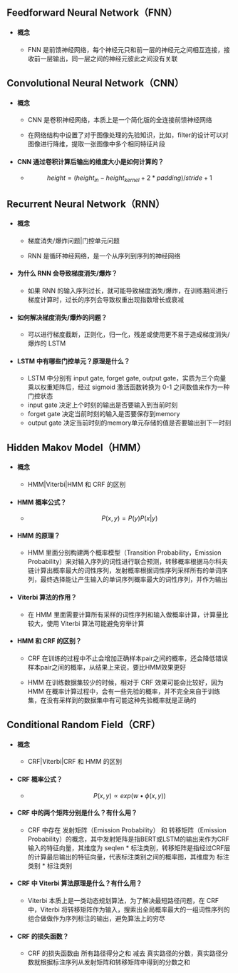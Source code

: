 ## Feedforward Neural Network（FNN）

- #### 概念

  - FNN 是前馈神经网络，每个神经元只和前一层的神经元之间相互连接，接收前一层输出，同一层之间的神经元彼此之间没有关联
  
    

## Convolutional Neural Network（CNN）

- #### 概念

  - CNN 是卷积神经网络，本质上是一个简化版的全连接前馈神经网络
  
  - 在网络结构中设置了对于图像处理的先验知识，比如，filter的设计可以对图像进行降维，提取一张图像中多个相同特征片段
  
    
  
- #### CNN 通过卷积计算后输出的维度大小是如何计算的？

  - $$
    height = (height_{in} - height_{kernel} + 2 * padding) / stride + 1
    $$

    

## Recurrent Neural Network（RNN）

- #### 概念

  - 梯度消失/爆炸问题|门控单元问题
  
  - RNN 是循环神经网络，是一个从序列到序列的神经网络
  
    
  
- #### 为什么 RNN 会导致梯度消失/爆炸？

  - 如果 RNN 的输入序列过长，就可能导致梯度消失/爆炸，在训练期间进行梯度计算时，过长的序列会导致权重出现指数增长或衰减
  
    
  
- #### 如何解决梯度消失/爆炸的问题？

  - 可以进行梯度截断，正则化，归一化，残差或使用更不易于造成梯度消失/爆炸的 LSTM
  
    
  
- #### LSTM 中有哪些门控单元？原理是什么？

  - LSTM 中分别有 input gate, forget gate, output gate，实质为三个向量乘以权重矩阵后，经过 sigmoid 激活函数转换为 0-1 之间数值来作为一种门控状态
  -  input gate 决定上个时刻的输出是否要输入到当前时刻
  - forget gate 决定当前时刻的输入是否要保存到memory
  - output gate 决定当前时刻的memory单元存储的值是否要输出到下一时刻
  
  

## Hidden Makov Model（HMM）

- #### 概念

  - HMM|Viterbi|HMM 和 CRF 的区别
  
    
  
- #### HMM 概率公式？

  - $$
    P(x,y) = P(y)P(x|y)
    $$
  
    
  
- #### HMM 的原理？

  - HMM 里面分别构建两个概率模型（Transition Probability，Emission Probability）来对输入序列的词性进行联合预测，转移概率根据马尔科夫链计算出概率最大的词性序列，发射概率根据词性序列采样所有的单词序列，最终选择能让产生输入的单词序列概率最大的词性序列，并作为输出
  
    
  
- #### Viterbi 算法的作用？

  - 在 HMM 里面需要计算所有采样的词性序列和输入做概率计算，计算量比较大，使用 Viterbi 算法可能避免穷举计算
  
    
  
- #### HMM 和 CRF 的区别？

  - CRF 在训练的过程中不止会增加正确样本pair之间的概率，还会降低错误样本pair之间的概率，从结果上来说，要比HMM效果更好

  - HMM 在训练数据集较少的时候，相对于 CRF 效果可能会比较好，因为 HMM 在概率计算过程中，会有一些先验的概率，并不完全来自于训练集，在没有采样到的数据集中有可能这种先验概率就是正确的
  
    

## Conditional Random Field（CRF）

- #### 概念

  - CRF|Viterbi|CRF 和 HMM 的区别
  
    
  
- #### CRF 概率公式？

  - $$
    P(x,y) ∝ exp(w • ϕ(x,y))
    $$
  
    
  
- #### CRF 中的两个矩阵分别是什么？有什么用？

  - CRF 中存在 发射矩阵（Emission Probability） 和 转移矩阵（Emission Probability）的概念，其中发射矩阵是指BERT或LSTM的输出来作为CRF输入的特征向量，其维度为 seqlen * 标注类别，转移矩阵是指经过CRF层的计算最后输出的特征向量，代表标注类别之间的概率图，其维度为 标注类别 * 标注类别

    

- #### CRF 中 Viterbi 算法原理是什么？有什么用？

  - Viterbi 本质上是一类动态规划算法，为了解决最短路径问题，在 CRF 中，Viterbi 将转移矩阵作为输入，搜索出全局概率最大的一组词性序列的组合做做作为序列标注的输出，避免算法上的穷尽

  

- #### CRF 的损失函数？

  - CRF 的损失函数由 所有路径得分之和 减去 真实路径的分数，真实路径分数就根据标注序列从发射矩阵和转移矩阵中得到的分数之和

